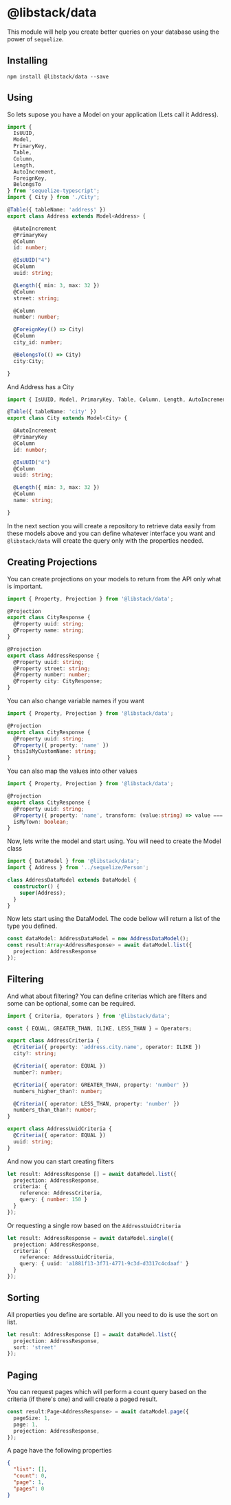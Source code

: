 # @libstack/data
This module will help you create better queries on your database using the power of `sequelize`.

## Installing

```
npm install @libstack/data --save
```

## Using

So lets supose you have a Model on your application (Lets call it Address).

````typescript
import {
  IsUUID,
  Model,
  PrimaryKey,
  Table,
  Column,
  Length,
  AutoIncrement,
  ForeignKey,
  BelongsTo
} from 'sequelize-typescript';
import { City } from './City';

@Table({ tableName: 'address' })
export class Address extends Model<Address> {

  @AutoIncrement
  @PrimaryKey
  @Column
  id: number;

  @IsUUID("4")
  @Column
  uuid: string;

  @Length({ min: 3, max: 32 })
  @Column
  street: string;

  @Column
  number: number;

  @ForeignKey(() => City)
  @Column
  city_id: number;

  @BelongsTo(() => City)
  city:City;

}
````

And Address has a City

```typescript
import { IsUUID, Model, PrimaryKey, Table, Column, Length, AutoIncrement } from 'sequelize-typescript';

@Table({ tableName: 'city' })
export class City extends Model<City> {

  @AutoIncrement
  @PrimaryKey
  @Column
  id: number;

  @IsUUID("4")
  @Column
  uuid: string;

  @Length({ min: 3, max: 32 })
  @Column
  name: string;

}
```

In the next section you will create a repository to retrieve data easily from these models above and you can define whatever interface you want and `@libstack/data` will create the query only with the properties needed.

## Creating Projections
You can create projections on your models to return from the API only what is important.

```typescript
import { Property, Projection } from '@libstack/data';

@Projection
export class CityResponse {
  @Property uuid: string;
  @Property name: string;
}

@Projection
export class AddressResponse {
  @Property uuid: string;
  @Property street: string;
  @Property number: number;
  @Property city: CityResponse;
}
```

You can also change variable names if you want

```typescript
import { Property, Projection } from '@libstack/data';

@Projection
export class CityResponse {
  @Property uuid: string;
  @Property({ property: 'name' })
  thisIsMyCustomName: string;
}
```

You can also map the values into other values

```typescript
import { Property, Projection } from '@libstack/data';

@Projection
export class CityResponse {
  @Property uuid: string;
  @Property({ property: 'name', transform: (value:string) => value === 'My Town' })
  isMyTown: boolean;
}
```

Now, lets write the model and start using. You will need to create the Model class

```typescript
import { DataModel } from '@libstack/data';
import { Address } from '../sequelize/Person';

class AddressDataModel extends DataModel {
  constructor() {
    super(Address);
  }
}
```

Now lets start using the DataModel. The code bellow will return a list of the type you defined.

```typescript
const dataModel: AddressDataModel = new AddressDataModel();
const result:Array<AddressResponse> = await dataModel.list({
  projection: AddressResponse
});
```

## Filtering
And what about filtering? You can define criterias which are filters and some can be optional, some can be required.

```typescript
import { Criteria, Operators } from '@libstack/data';

const { EQUAL, GREATER_THAN, ILIKE, LESS_THAN } = Operators;

export class AddressCriteria {
  @Criteria({ property: 'address.city.name', operator: ILIKE })
  city?: string;

  @Criteria({ operator: EQUAL })
  number?: number;

  @Criteria({ operator: GREATER_THAN, property: 'number' })
  numbers_higher_than?: number;

  @Criteria({ operator: LESS_THAN, property: 'number' })
  numbers_than_than?: number;
}

export class AddressUuidCriteria {
  @Criteria({ operator: EQUAL })
  uuid: string;
}
```

And now you can start creating filters

```typescript
let result: AddressResponse [] = await dataModel.list({
  projection: AddressResponse,
  criteria: {
    reference: AddressCriteria,
    query: { number: 150 }
  }
});
```

Or requesting a single row based on the `AddressUuidCriteria`

```typescript
let result: AddressResponse = await dataModel.single({
  projection: AddressResponse,
  criteria: {
    reference: AddressUuidCriteria,
    query: { uuid: 'a1881f13-3f71-4771-9c3d-d3317c4cdaaf' }
  }
});
```

## Sorting
All properties you define are sortable. All you need to do is use the sort on list. 

```typescript
let result: AddressResponse [] = await dataModel.list({
  projection: AddressResponse,
  sort: 'street'
});
```

## Paging
You can request pages which will perform a count query based on the criteria (if there's one) and will create a paged result.

```typescript
const result:Page<AddressResponse> = await dataModel.page({
  pageSize: 1,
  page: 1,
  projection: AddressResponse,
});
```

A page have the following properties

```json
{
  "list": [],
  "count": 0,
  "page": 1,
  "pages": 0
}
```


